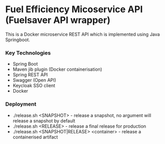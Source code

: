 # Fuel Efficiency Micoservice API (Fuelsaver API wrapper)
This is a Docker microservice REST API which is implemented using Java Springboot. 
### Key Technologies
* Spring Boot
* Maven jib plugin (Docker containerisation)
* Spring REST API
* Swagger (Open API)
* Keycloak SSO client
* Docker

### Deployment
* ./release.sh \<SNAPSHOT\> - release a snapshot, no argument will release a snapshot by default 
* ./release.sh \<RELEASE\> - release a final release for production
* ./release.sh \<SNAPSHOT|RELEASE\> \<container\>  - release a containerised artifact 